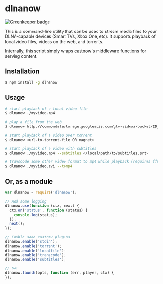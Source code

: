 # dlnanow

[![Greenkeeper badge](https://badges.greenkeeper.io/rzane/dlnanow.svg)](https://greenkeeper.io/)

This is a command-line utility that can be used to stream media files to your DLNA-capable devices (Smart TVs, Xbox One, etc). It supports playback of local video files, videos on the web, and torrents.

Internally, this script simply wraps [castnow](https://github.com/xat/castnow)'s middleware functions for serving content.

## Installation

```sh
$ npm install -g dlnanow
```

## Usage

```sh
# start playback of a local video file
$ dlnanow ./myvideo.mp4

# play a file from the web
$ dlnanow http://commondatastorage.googleapis.com/gtv-videos-bucket/ED_1280.mp4

# start playback of a video over torrent
$ dlnanow <url-to-torrent-file OR magnet>

# start playback of a video with subtitles
$ dlnanow ./myvideo.mp4 --subtitles </local/path/to/subtitles.srt>

# transcode some other video format to mp4 while playback (requires ffmpeg)
$ dlnanow ./myvideo.avi --tomp4
```

## Or, as a module

```javascript
var dlnanow = require('dlnanow');

// Add some logging
dlnanow.use(function (ctx, next) {
  ctx.on('status', function (status) {
    console.log(status);
  });
  next();
});

// Enable some castnow plugins
dlnanow.enable('stdin');
dlnanow.enable('torrent');
dlnanow.enable('localfile');
dlnanow.enable('transcode');
dlnanow.enable('subtitles');

// Go!
dlnanow.launch(opts, function (err, player, ctx) {
});
```
